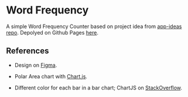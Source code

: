 # Word Frequency

A simple Word Frequency Counter based on project idea from [app-ideas repo](https://github.com/florinpop17/app-ideas/blob/master/Projects/1-Beginner/Word-Frequency-App.md). Depolyed on Github Pages [here](https://ranmerc.github.io/implement-app-ideas/beginner/Word-Frequency/index.html).

## References

- Design on [Figma](https://www.figma.com/file/QUbpTNZYyTaqCEWbswrIls/Word-Frequency-App?node-id=0%3A1).

- Polar Area chart with [Chart.js](https://www.chartjs.org/docs/master/charts/polar.html).

- Different color for each bar in a bar chart; ChartJS on [StackOverflow](https://stackoverflow.com/a/25709983).
